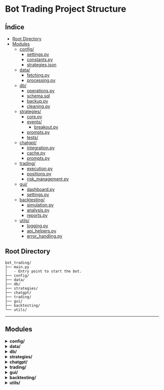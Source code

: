 # Bot Trading Project Structure

## Índice

- [Root Directory](#root-directory)
- [Modules](#modules)
  - [config/](#config)
    - [settings.py](#settingspy)
    - [constants.py](#constantspy)
    - [strategies.json](#strategiesjson)
  - [data/](#data)
    - [fetching.py](#fetchingpy)
    - [processing.py](#processingpy)
  - [db/](#db)
    - [operations.py](#operationspy)
    - [schema.sql](#schemasql)
    - [backup.py](#backuppy)
    - [cleaning.py](#cleaningpy)
  - [strategies/](#strategies)
    - [core.py](#corepy)
    - [events/](#events)
      - [breakout.py](#breakoutpy)
    - [prompts.py](#promptspy)
    - [tests/](#tests)
  - [chatgpt/](#chatgpt)
    - [integration.py](#integrationpy)
    - [cache.py](#cachepy)
    - [prompts.py](#promptspy-1)
  - [trading/](#trading)
    - [execution.py](#executionpy)
    - [positions.py](#positionspy)
    - [risk_management.py](#risk_managementpy)
  - [gui/](#gui)
    - [dashboard.py](#dashboardpy)
    - [settings.py](#settingspy-1)
  - [backtesting/](#backtesting)
    - [simulation.py](#simulationpy)
    - [analysis.py](#analysispy)
    - [reports.py](#reportspy)
  - [utils/](#utils)
    - [logging.py](#loggingpy)
    - [api_helpers.py](#api_helperspy)
    - [error_handling.py](#error_handlingpy)

## Root Directory

```plaintext
bot_trading/
├── main.py
│   - Entry point to start the bot.
├── config/
├── data/
├── db/
├── strategies/
├── chatgpt/
├── trading/
├── gui/
├── backtesting/
└── utils/
```

---

## Modules

<details>
  <summary><strong>config/</strong></summary>

  ### settings.py

  ```plaintext
  - Global configurations, API keys, and parameters.
  - Stores critical settings for the bot such as:
      - API keys (Binance, ChatGPT, etc.).
      - Default trading pairs and initial parameters.
  ```

  ### constants.py

  ```plaintext
  - Common constants used throughout the project.
  - Examples include:
      - Default time intervals (1D, 4H, 1H, 15M).
      - Base URLs for APIs.
  ```

  ### strategies.json

  ```plaintext
  - (Optional) Predefined strategies file.
  - Allows users to load or save trading strategies dynamically.
  ```

</details>

<details>
  <summary><strong>data/</strong></summary>

  ### fetching.py

  ```plaintext
  - Fetches data from the API and WebSocket (1D, 4H, 1H, 15M).
  - Handles rate limits and monitoring to ensure compliance with Binance API policies.
  - Key Responsibilities:
      - Initialize connections to REST API and WebSocket.
      - Pull historical data for each symbol and timeframe.
      - Listen to live updates for time-sensitive strategies.
  - Output:
      - Provides WebSocket data directly to `processing.py` for real-time calculations (e.g., 15M indicators).
      - Stores API data in `db/operations.py` for further processing by `processing.py`.
  ```

  ### processing.py

  ```plaintext
  - Processes raw data and calculates technical indicators:
      - **1D Indicators:**
          - EMA/SMA (14, 50): Identifies macro trends.
          - MACD: Confirms market momentum.
          - RSI (14): Detects overbought/oversold conditions in a broad context.
      - **4H Indicators:**
          - ATR (14): Measures volatility to define dynamic support/resistance levels.
          - Volume Average: Highlights accumulation/distribution zones.
          - RSI (14): Validates potential divergences.
      - **1H Indicators:**
          - EMA/SMA (5, 14): Tracks microtrends.
          - Volume: Confirms short-term accumulation/distribution.
      - **15M Indicators:**
          - ATR (5): Validates volatility for breakout detection.
          - Volume Spike: Flags anomalies in market activity.
  - Input:
      - **1D, 4H, 1H data:** Retrieved from `db/operations.py`.
      - **15M data:** Received directly from `fetching.py` via WebSocket.
  - Structures data for `strategies` in a clean, usable format.
  - Examples of Output:
      - Processed candle data with calculated indicators.
  ```

</details>

<details>
  <summary><strong>db/</strong></summary>

  ### operations.py

  ```plaintext
  - CRUD for database operations.
  - Handles storage of:
      - Candle data for different symbols and timeframes.
      - Precomputed indicators for historical analysis.
  - Supports efficient queries for `strategies` and `backtesting`.
  - Output:
      - Provides stored data (e.g., 1D, 4H, 1H candles) to `processing.py` for indicator calculation.
  ```

  ### schema.sql

  ```plaintext
  - Defines the initial database schema.
  - Includes:
      - Tables for each symbol and timeframe.
      - Indexes for quick lookups.
  ```

  ### backup.py

  ```plaintext
  - Automates backups and restoration of the database.
  - Key Features:
      - Scheduled exports to prevent data loss.
      - Cloud storage support (Google Cloud, AWS S3).
  ```

  ### cleaning.py

  ```plaintext
  - Removes duplicates and validates data integrity.
  - Ensures consistency in candle data and computed indicators.
  ```

</details>

<details>
  <summary><strong>strategies/</strong></summary>

  ### core.py

  ```plaintext
  - Calculates support and resistance levels based on:
      - Historical highs and lows.
      - ATR to dynamically adjust levels.
  ```

  ### events/

  #### breakout.py

  ```plaintext
  - Detects breakout events:
      - Identifies when price breaks support or resistance levels.
      - Uses ATR, volume, and price action to confirm breakouts.
  ```

  #### (future events)

  ```plaintext
  - Each event (e.g., volume shifts, trend changes) will have its own module.
  ```

  ### prompts.py

  ```plaintext
  - Generates prompts for ChatGPT based on detected events and context.
  - Examples:
      - "The price is nearing resistance at $45000. RSI is 65. Should we expect a breakout?"
  - Centralized for easy modification of prompt templates.
  ```

  ### tests/

  ```plaintext
  - Unit tests for calculations and event detection.
  - Example Tests:
      - Ensure ATR calculations are consistent.
      - Validate breakout detection logic with edge cases.
  ```

</details>

<details>
  <summary><strong>chatgpt/</strong></summary>

  ### integration.py

  ```plaintext
  - Manages API interaction with ChatGPT for decision analysis.
  - Handles system prompts and context management to ensure:
      - Efficient responses from ChatGPT.
      - Contextual consistency across queries.
  ```

  ### cache.py

  ```plaintext
  - Optimizes requests by caching frequent responses.
  - Avoids redundant queries to reduce latency and cost.
  ```

  ### prompts.py

  ```plaintext
  - Templates and structures for dynamic prompts.
  - Supports integration with `strategies` to format detected events.
  ```

</details>

<details>
  <summary><strong>trading/</strong></summary>

  ### execution.py

  ```plaintext
  - Sends market orders (buy, sell) based on ChatGPT recommendations.
  - Handles order management:
      - Retry logic for failed orders.
      - Real-time status updates.
  ```

  ### positions.py

  ```plaintext
  - Records and monitors active positions.
  - Examples:
      - Track open trades and their profit/loss status.
      - Monitor average entry prices and exposure.
  ```

  ### risk_management.py

  ```plaintext
  - Implements:
      - Stop-loss: Limits potential losses.
      - Take-profit: Locks in profits at target levels.
      - Trailing stop-loss: Dynamically adjusts to market movements using ATR.
  - Fully configurable based on strategy risk tolerance.
  ```

</details>

<details>
  <summary><strong>gui/</strong></summary>

  ### dashboard.py

  ```plaintext
  - Displays:
      - Open/closed positions with profit/loss.
      - API rate and token monitoring for Binance.
  - Simple controls:
      - Enable/Disable bot trading.
      - Pause/Resume data fetching.
  ```

  ### settings.py

  ```plaintext
  - Allows editing bot configurations such as:
      - Adding new trading pairs.
      - Adjusting risk parameters.
  ```

</details>

<details>
  <summary><strong>backtesting/</strong></summary>

  ### simulation.py

  ```plaintext
  - Runs strategies on historical data to validate performance.
  - Supports multi-timeframe testing to ensure robustness.
  ```

  ### analysis.py

  ```plaintext
  - Analyzes backtesting results to highlight:
      - Maximum drawdown.
      - Sharpe ratio and win rate.
  ```

  ### reports.py

  ```plaintext
  - Generates detailed performance reports.
  - Output Formats:
      - CSV for data analysis.
      - PDF for easy sharing.
  ```

</details>

<details>
  <summary><strong>utils/</strong></summary>

  ### logging.py

  ```plaintext
  - Centralized logging management:
      - Tracks key events and errors.
      - Creates log files for auditing and debugging.
  ```

  ### api_helpers.py

  ```plaintext
  - Helper functions for Binance API interactions:
      - Constructing queries.
      - Parsing API responses.
  ```

  ### error_handling.py

  ```plaintext
  - Handles common errors across modules:
      - API rate limit exceptions.
      - Connection retries for WebSocket and REST API.
  ```

</details>
